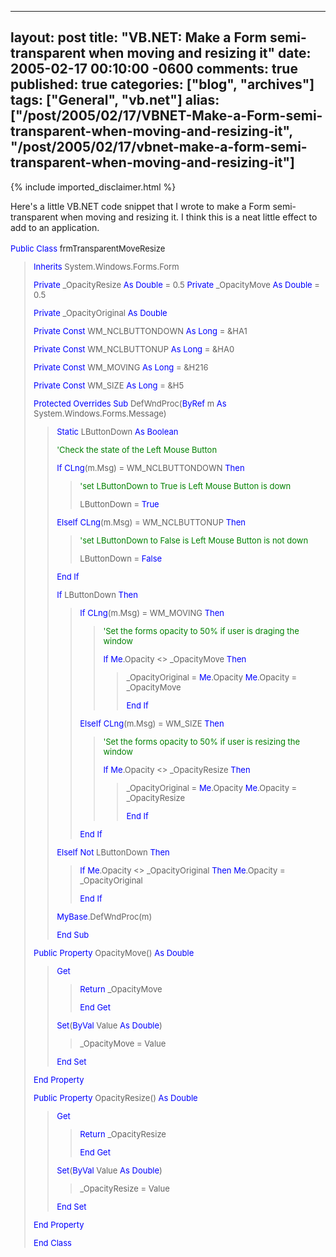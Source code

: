   ---
  layout: post
  title: "VB.NET: Make a Form semi-transparent when moving and resizing it"
  date: 2005-02-17 00:10:00 -0600
  comments: true
  published: true
  categories: ["blog", "archives"]
  tags: ["General", "vb.net"]
  alias: ["/post/2005/02/17/VBNET-Make-a-Form-semi-transparent-when-moving-and-resizing-it", "/post/2005/02/17/vbnet-make-a-form-semi-transparent-when-moving-and-resizing-it"]
  ---
<!-- more -->
{% include imported_disclaimer.html %}
<p style="margin: 0in 0in 0pt" class="MsoNormal">
Here&#39;s a little VB.NET code snippet that I wrote to make a Form semi-transparent when moving and resizing it. I think this is a neat little effect to add to an application.
</p>
<p style="margin: 0in 0in 0pt" class="MsoNormal">
&nbsp;
</p>
<font size="2" color="#0000ff">Public</font><font size="2"> </font><font size="2" color="#0000ff">Class</font><font size="2"> frmTransparentMoveResize</font><font size="2"> 
<blockquote dir="ltr" style="margin-right: 0px">
	<p>
	<font size="2" color="#0000ff">Inherits</font><font size="2"> System.Windows.Forms.Form</font>
	</p>
	<font size="2" color="#0000ff">Private</font><font size="2"> _OpacityResize </font><font size="2" color="#0000ff">As</font><font size="2"> </font><font size="2" color="#0000ff">Double</font><font size="2"> = 0.5</font><font size="2"> </font><font size="2" color="#0000ff">Private</font><font size="2"> _OpacityMove </font><font size="2" color="#0000ff">As</font><font size="2"> </font><font size="2" color="#0000ff">Double</font><font size="2"> = 0.5</font><font size="2"> 
	<p>
	<font size="2" color="#0000ff">Private</font><font size="2"> _OpacityOriginal </font><font size="2" color="#0000ff">As</font><font size="2"> </font><font size="2" color="#0000ff">Double</font>
	</p>
	</font><font size="2"></font><font size="2" color="#0000ff">Private</font><font size="2"> </font><font size="2" color="#0000ff">Const</font><font size="2"> WM_NCLBUTTONDOWN </font><font size="2" color="#0000ff">As</font><font size="2"> </font><font size="2" color="#0000ff">Long</font><font size="2"> = &amp;HA1</font><font size="2"> 
	<p>
	<font size="2" color="#0000ff">Private</font><font size="2"> </font><font size="2" color="#0000ff">Const</font><font size="2"> WM_NCLBUTTONUP </font><font size="2" color="#0000ff">As</font><font size="2"> </font><font size="2" color="#0000ff">Long</font><font size="2"> = &amp;HA0</font>
	</p>
	</font><font size="2" color="#0000ff">Private</font><font size="2"> </font><font size="2" color="#0000ff">Const</font><font size="2"> WM_MOVING </font><font size="2" color="#0000ff">As</font><font size="2"> </font><font size="2" color="#0000ff">Long</font><font size="2"> = &amp;H216</font><font size="2"> 
	<p>
	<font size="2" color="#0000ff">Private</font><font size="2"> </font><font size="2" color="#0000ff">Const</font><font size="2"> WM_SIZE </font><font size="2" color="#0000ff">As</font><font size="2"> </font><font size="2" color="#0000ff">Long</font><font size="2"> = &amp;H5</font>
	</p>
	</font><font size="2" color="#0000ff">Protected</font><font size="2"> </font><font size="2" color="#0000ff">Overrides</font><font size="2"> </font><font size="2" color="#0000ff">Sub</font><font size="2"> DefWndProc(</font><font size="2" color="#0000ff">ByRef</font><font size="2"> m </font><font size="2" color="#0000ff">As</font><font size="2"> System.Windows.Forms.Message)</font><font size="2"> 
	<blockquote dir="ltr" style="margin-right: 0px">
		<p>
		<font size="2" color="#0000ff">Static</font><font size="2"> LButtonDown </font><font size="2" color="#0000ff">As</font><font size="2"> </font><font size="2" color="#0000ff">Boolean</font>
		</p>
		<font size="2">
		<p>
		<font size="2" color="#008000">&#39;Check the state of the Left Mouse Button</font>
		</p>
		</font><font size="2">
		<p>
		<font size="2" color="#0000ff">If</font><font size="2"> </font><font size="2" color="#0000ff">CLng</font><font size="2">(m.Msg) = WM_NCLBUTTONDOWN </font><font size="2" color="#0000ff">Then</font>
		</p>
		</font><font size="2">
		<blockquote dir="ltr" style="margin-right: 0px">
			<p>
			<font size="2" color="#008000">&#39;set LButtonDown to True is Left Mouse Button is down</font>
			</p>
			<font size="2">
			<p>
			LButtonDown = <font size="2" color="#0000ff">True</font>
			</p>
			</font>
		</blockquote>
		</font><font size="2">
		<p>
		<font size="2" color="#0000ff">ElseIf</font><font size="2"> </font><font size="2" color="#0000ff">CLng</font><font size="2">(m.Msg) = WM_NCLBUTTONUP </font><font size="2" color="#0000ff">Then</font>
		</p>
		</font><font size="2">
		<blockquote dir="ltr" style="margin-right: 0px">
			<p>
			<font size="2" color="#008000">&#39;set LButtonDown to False is Left Mouse Button is not down</font>
			</p>
			<font size="2">
			<p>
			LButtonDown = <font size="2" color="#0000ff">False</font>
			</p>
			</font>
		</blockquote>
		</font><font size="2">
		<p>
		<font size="2" color="#0000ff">End</font><font size="2"> </font><font size="2" color="#0000ff">If</font>
		</p>
		</font><font size="2">
		<p>
		<font size="2" color="#0000ff">If</font><font size="2"> LButtonDown </font><font size="2" color="#0000ff">Then</font>
		</p>
		</font><font size="2">
		<blockquote dir="ltr" style="margin-right: 0px">
			<p>
			<font size="2" color="#0000ff">If</font><font size="2"> </font><font size="2" color="#0000ff">CLng</font><font size="2">(m.Msg) = WM_MOVING </font><font size="2" color="#0000ff">Then</font>
			</p>
			<font size="2">
			<blockquote dir="ltr" style="margin-right: 0px">
				<p>
				<font size="2" color="#008000">&#39;Set the forms opacity to 50% if user is draging the window</font>
				</p>
				<font size="2">
				<p>
				<font size="2" color="#0000ff">If</font><font size="2"> </font><font size="2" color="#0000ff">Me</font><font size="2">.Opacity &lt;&gt; _OpacityMove </font><font size="2" color="#0000ff">Then</font>
				</p>
				</font><font size="2">
				<blockquote dir="ltr" style="margin-right: 0px">
					_OpacityOriginal = <font size="2" color="#0000ff">Me</font><font size="2">.Opacity</font><font size="2"> </font><font size="2" color="#0000ff">Me</font><font size="2">.Opacity = _OpacityMove</font><font size="2">
					<p>
					<font size="2" color="#0000ff">End</font><font size="2"> </font><font size="2" color="#0000ff">If</font>
					</p>
					</font>
				</blockquote>
				</font>
			</blockquote>
			</font><font size="2">
			<p>
			<font size="2" color="#0000ff">ElseIf</font><font size="2"> </font><font size="2" color="#0000ff">CLng</font><font size="2">(m.Msg) = WM_SIZE </font><font size="2" color="#0000ff">Then</font>
			</p>
			</font><font size="2">
			<blockquote dir="ltr" style="margin-right: 0px">
				<p>
				<font size="2" color="#008000">&#39;Set the forms opacity to 50% if user is resizing the window</font>
				</p>
				<font size="2">
				<p>
				<font size="2" color="#0000ff">If</font><font size="2"> </font><font size="2" color="#0000ff">Me</font><font size="2">.Opacity &lt;&gt; _OpacityResize </font><font size="2" color="#0000ff">Then</font>
				</p>
				</font><font size="2">
				<blockquote dir="ltr" style="margin-right: 0px">
					_OpacityOriginal = <font size="2" color="#0000ff">Me</font><font size="2">.Opacity</font><font size="2"> </font><font size="2" color="#0000ff">Me</font><font size="2">.Opacity = _OpacityResize</font><font size="2">
					<p>
					<font size="2" color="#0000ff">End</font><font size="2"> </font><font size="2" color="#0000ff">If</font>
					</p>
					</font>
				</blockquote>
				</font>
			</blockquote>
			</font><font size="2">
			<p>
			<font size="2" color="#0000ff">End</font><font size="2"> </font><font size="2" color="#0000ff">If</font>
			</p>
			</font>
		</blockquote>
		</font><font size="2">
		<p>
		<font size="2" color="#0000ff">ElseIf</font><font size="2"> </font><font size="2" color="#0000ff">Not</font><font size="2"> LButtonDown </font><font size="2" color="#0000ff">Then</font>
		</p>
		</font><font size="2">
		<blockquote dir="ltr" style="margin-right: 0px">
			<font size="2" color="#0000ff">If</font><font size="2"> </font><font size="2" color="#0000ff">Me</font><font size="2">.Opacity &lt;&gt; _OpacityOriginal </font><font size="2" color="#0000ff">Then</font><font size="2"> </font><font size="2" color="#0000ff">Me</font><font size="2">.Opacity = _OpacityOriginal</font><font size="2">
			<p>
			<font size="2" color="#0000ff">End</font><font size="2"> </font><font size="2" color="#0000ff">If</font>
			</p>
			</font>
		</blockquote>
		</font><font size="2"></font><font size="2" color="#0000ff">MyBase</font><font size="2">.DefWndProc(m)</font><font size="2">
		<p>
		<font size="2" color="#0000ff">End</font><font size="2"> </font><font size="2" color="#0000ff">Sub</font>
		</p>
		</font>
	</blockquote>
	</font><font size="2">
	<p>
	<font size="2" color="#0000ff">Public</font><font size="2"> </font><font size="2" color="#0000ff">Property</font><font size="2"> OpacityMove() </font><font size="2" color="#0000ff">As</font><font size="2"> </font><font size="2" color="#0000ff">Double</font>
	</p>
	</font><font size="2">
	<blockquote dir="ltr" style="margin-right: 0px">
		<p>
		<font size="2" color="#0000ff">Get</font>
		</p>
		<font size="2">
		<blockquote dir="ltr" style="margin-right: 0px">
			<font size="2" color="#0000ff">Return</font><font size="2"> _OpacityMove</font><font size="2">
			<p>
			<font size="2" color="#0000ff">End</font><font size="2"> </font><font size="2" color="#0000ff">Get</font>
			</p>
			</font>
		</blockquote>
		</font><font size="2"></font><font size="2" color="#0000ff">Set</font><font size="2">(</font><font size="2" color="#0000ff">ByVal</font><font size="2"> Value </font><font size="2" color="#0000ff">As</font><font size="2"> </font><font size="2" color="#0000ff">Double</font><font size="2">)</font><font size="2"> 
		<blockquote dir="ltr" style="margin-right: 0px">
			<p>
			_OpacityMove = Value
			</p>
		</blockquote>
		<p>
		<font size="2" color="#0000ff">End</font><font size="2"> </font><font size="2" color="#0000ff">Set</font>
		</p>
		</font>
	</blockquote>
	</font><font size="2">
	<p>
	<font size="2" color="#0000ff">End</font><font size="2"> </font><font size="2" color="#0000ff">Property</font>
	</p>
	</font><font size="2">
	<p>
	<font size="2" color="#0000ff">Public</font><font size="2"> </font><font size="2" color="#0000ff">Property</font><font size="2"> OpacityResize() </font><font size="2" color="#0000ff">As</font><font size="2"> </font><font size="2" color="#0000ff">Double</font>
	</p>
	</font><font size="2">
	<blockquote dir="ltr" style="margin-right: 0px">
		<p>
		<font size="2" color="#0000ff">Get</font>
		</p>
		<font size="2">
		<blockquote dir="ltr" style="margin-right: 0px">
			<font size="2" color="#0000ff">Return</font><font size="2"> _OpacityResize</font><font size="2">
			<p>
			<font size="2" color="#0000ff">End</font><font size="2"> </font><font size="2" color="#0000ff">Get</font>
			</p>
			</font>
		</blockquote>
		</font><font size="2"></font><font size="2" color="#0000ff">Set</font><font size="2">(</font><font size="2" color="#0000ff">ByVal</font><font size="2"> Value </font><font size="2" color="#0000ff">As</font><font size="2"> </font><font size="2" color="#0000ff">Double</font><font size="2">)</font><font size="2"> 
		<blockquote dir="ltr" style="margin-right: 0px">
			<p>
			_OpacityResize = Value
			</p>
		</blockquote>
		<p>
		<font size="2" color="#0000ff">End</font><font size="2"> </font><font size="2" color="#0000ff">Set</font>
		</p>
		</font>
	</blockquote>
	</font><font size="2"></font><font size="2" color="#0000ff">End</font><font size="2"> </font><font size="2" color="#0000ff">Property</font><font size="2" color="#0000ff">
	<p>
	End<font size="2"> </font><font size="2" color="#0000ff">Class</font>
	</p>
	</font>
</blockquote>
</font>
<p style="margin: 0in 0in 0pt" class="MsoNormal">
&nbsp;
</p>

